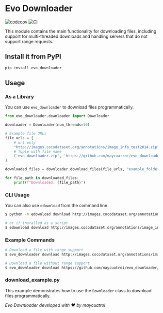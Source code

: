 # Evo Downloader

[![codecov](https://codecov.io/gh/maycuatroi/evo_downloader/branch/main/graph/badge.svg?token=evo_downloader_token_here)](https://codecov.io/gh/maycuatroi/evo_downloader)
[![CI](https://github.com/maycuatroi/evo_downloader/actions/workflows/main.yml/badge.svg)](https://github.com/maycuatroi/evo_downloader/actions/workflows/main.yml)

This module contains the main functionality for downloading files, including support for multi-threaded downloads and handling servers that do not support range requests.

## Install it from PyPI

```bash
pip install evo_downloader
```

## Usage

### As a Library

You can use `evo_downloader` to download files programmatically.

```python
from evo_downloader.downloader import Downloader

downloader = Downloader(num_threads=10)

# Example file URLs
file_urls = [
    # url only
    "http://images.cocodataset.org/annotations/image_info_test2014.zip",
    # Tuple with file name
    ('evo_downloader.zip', 'https://github.com/maycuatroi/evo_downloader/archive/refs/heads/main.zip')
]

downloaded_files = downloader.download_files(file_urls, "example_folder")

for file_path in downloaded_files:
    print(f"Downloaded: {file_path}")
```

### CLI Usage

You can also use `edownload` from the command line.

```bash
$ python -m edownload download http://images.cocodataset.org/annotations/image_info_test2014.zip --folder example_folder --num-threads 10

# or if installed as a script
$ edownload download http://images.cocodataset.org/annotations/image_info_test2014.zip --folder example_folder --num-threads 10
```

### Example Commands

```bash
# Download a file with range support
$ evo_downloader download http://images.cocodataset.org/annotations/image_info_test2014.zip --folder example_folder --num-threads 10

# Download a file without range support
$ evo_downloader download https://github.com/maycuatroi/evo_downloader/archive/refs/heads/main.zip --folder example_folder --num-threads 10
```

### download_example.py

This example demonstrates how to use the `Downloader` class to download files programmatically.



_Evo Downloader developed with ❤️ by maycuatroi_

